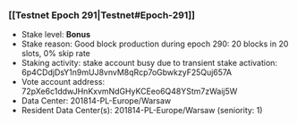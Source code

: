 ### [[Testnet Epoch 291|Testnet#Epoch-291]]
* Stake level: **Bonus**
* Stake reason: Good block production during epoch 290: 20 blocks in 20 slots, 0% skip rate
* Staking activity: stake account busy due to transient stake activation: 6p4CDdjDsY1n9mUJ8vnvM8qRcp7oGbwkzyF25Quj657A
* Vote account address: 72pXe6c1ddwJHnKxvmNdGHyKCEeo6Q48YStm7zWaij5W
* Data Center: 201814-PL-Europe/Warsaw
* Resident Data Center(s): 201814-PL-Europe/Warsaw (seniority: 1)